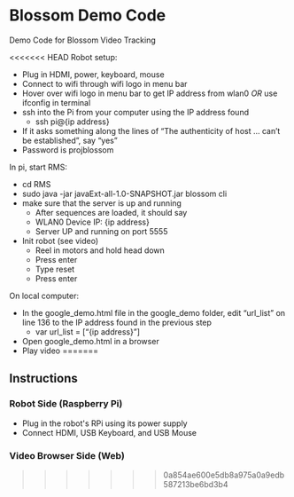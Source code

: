 # Blossom Demo Code

Demo Code for Blossom Video Tracking

<<<<<<< HEAD
Robot setup:
- Plug in HDMI, power, keyboard, mouse
- Connect to wifi through wifi logo in menu bar
- Hover over wifi logo in menu bar to get IP address from wlan0 *OR* use ifconfig in terminal 
- ssh into the Pi from your computer using the IP address found
    - ssh pi@{ip address}
- If it asks something along the lines of “The authenticity of host … can’t be established”, say “yes”
- Password is projblossom

In pi, start RMS:
- cd RMS
- sudo java -jar javaExt-all-1.0-SNAPSHOT.jar blossom cli
- make sure that the server is up and running
    - After sequences are loaded, it should say 
    - WLAN0 Device IP: {ip address}
    - Server UP and running on port 5555
- Init robot (see video)
    - Reel in motors and hold head down 
    - Press enter
    - Type reset
    - Press enter

On local computer:
- In the google_demo.html file in the google_demo folder, edit “url_list” on line 136 to the IP address found in the previous step
    - var url_list = [“{ip address}”]
- Open google_demo.html in a browser
- Play video
=======
## Instructions

### Robot Side (Raspberry Pi)

- Plug in the robot's RPi using its power supply
- Connect HDMI, USB Keyboard, and USB Mouse

### Video Browser Side (Web)
>>>>>>> 0a854ae600e5db8a975a0a9edb587213be6bd3b4
